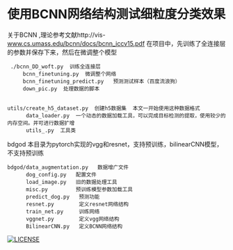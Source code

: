 # 使用BCNN网络结构测试细粒度分类效果


关于BCNN ,理论参考文献http://vis-www.cs.umass.edu/bcnn/docs/bcnn_iccv15.pdf 在项目中，先训练了全连接层的参数并保存下来，然后在微调整个模型

     ./bcnn_DD_woft.py  训练全连接层
         bcnn_finetuning.py  微调整个网络
         bcnn_finetuning_predict.py   预测测试样本（百度流浪狗）
         down_pic.py  处理数据的脚本


    utils/create_h5_dataset.py  创建h5数据集  本文一开始使用这种数据格式
          data_loader.py  一个动态的数据加载工具，可以完成目标检测的提取，使用较少的内存空间。并可进行数据扩增
          utils_.py  工具类


bdgod  本目录为pytorch实现的vgg和resnet，支持预训练，bilinearCNN模型，不支持预训练

    bdgod/data_augmentation.py   数据增广文件
          dog_config.py   配置文件
          load_image.py   旧的数据处理工具
          misc.py         预训练模型参数加载工具
          predict_dog.py   预测功能
          resnet.py        定义resnet网络结构
          train_net.py     训练网络
          vggnet.py        定义vgg网络结构
          BilinearCNN.py   定义BCNN网络结构
          
          
[![LICENSE](https://img.shields.io/badge/license-Anti%20996-blue.svg)](https://github.com/996icu/996.ICU/blob/master/LICENSE)